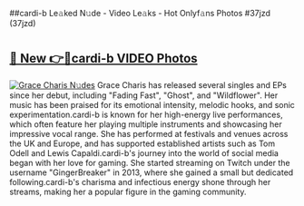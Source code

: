 ##cardi-b Le𝚊ked N𝚞de - Video Le𝚊ks - Hot Onlyf𝚊ns Photos #37jzd (37jzd)

# <h2><a href="https://mediaupload.pro?title=cardi-b&ref=9FEB">🔗 New 👉🔴cardi-b VIDEO Photos</a></h2>

[![Grace Charis N𝚞des](https://i.imgur.com/rIISA9y.gif)](https://mediaupload.pro?title=cardi-b&ref=9FEB)
Grace Charis has released several singles and EPs since her debut, including "Fading Fast", "Ghost", and "Wildflower". Her music has been praised for its emotional intensity, melodic hooks, and sonic experimentation.cardi-b is known for her high-energy live performances, which often feature her playing multiple instruments and showcasing her impressive vocal range. She has performed at festivals and venues across the UK and Europe, and has supported established artists such as Tom Odell and Lewis Capaldi.cardi-b's journey into the world of social media began with her love for gaming. She started streaming on Twitch under the username "GingerBreaker" in 2013, where she gained a small but dedicated following.cardi-b's charisma and infectious energy shone through her streams, making her a popular figure in the gaming community.